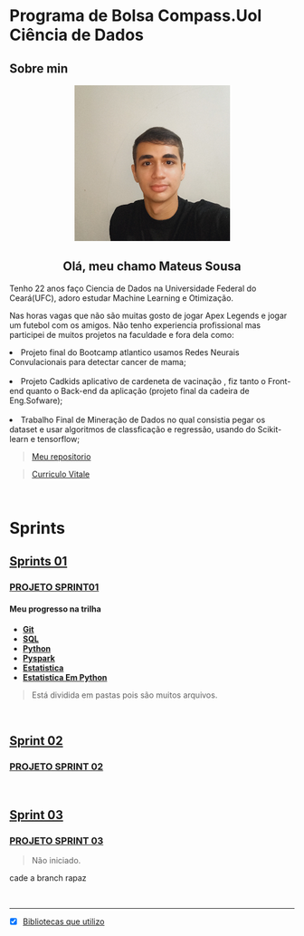 # Programa de Bolsa Compass.Uol Ciência de Dados


## Sobre min
<div align="center">
  <img src="Img/ImagenPerfil.png" >
</div>


<div align="center">
  <h2>Olá, meu chamo Mateus Sousa</h2>

</div>

<div>

  <p>Tenho 22 anos faço Ciencia de Dados na Universidade Federal do Ceará(UFC), adoro estudar Machine Learning e Otimização.</p>
  <p>Nas horas vagas que não são muitas gosto de jogar Apex Legends e jogar um futebol com os amigos. Não tenho experiencia profissional mas participei de muitos projetos na faculdade e fora dela como:
  &nbsp;<li>Projeto final do Bootcamp atlantico usamos Redes Neurais Convulacionais para detectar cancer de mama;</li>
  &nbsp;<li>Projeto Cadkids aplicativo de cardeneta de vacinação , fiz tanto o Front-end quanto o Back-end da aplicação (projeto final da cadeira de Eng.Sofware);</li>
  &nbsp;<li>Trabalho Final de Mineração de Dados no qual consistia pegar os dataset e usar algoritmos de classficação e regressão, usando do Scikit-learn e tensorflow;</li>
  </p>
</div>

> [Meu repositorio](https://github.com/kaladabrio2020?tab=repositories) 

> [Curriculo Vitale](https://github.com/kaladabrio2020/kaladabrio2020.github.io/blob/main/curritulovitae/Mateus%20Sousa%20do%20Carmo.pdf)


&nbsp;

# Sprints
## [Sprints 01](/Sprint%2001/)
### [**PROJETO  SPRINT01**](/Sprint%2001/ProjetoSprint01/ProjetoSprint01.ipynb)

#### Meu progresso na trilha 
* [**Git**](/Sprint%2001/Parte1-Git/)
* [**SQL**](/Sprint%2001/Parte2-Sql/)
* [**Python**](/Sprint%2001/Parte3-Python/)
* [**Pyspark**](/Sprint%2001/Parte5-Spark/)
* [**Estatistica**](/Sprint%2001/Parte6-Estatistica/)
* [**Estatistica Em Python**](/Sprint%2001/Parte7-EstatisticaParaADemPython/)
> Está dividida em pastas pois são muitos arquivos.


&nbsp;
## [Sprint 02]()
### [**PROJETO SPRINT 02**]()


&nbsp;
## [Sprint 03]()
### [**PROJETO SPRINT 03**]()
> Não iniciado.

cade a branch rapaz 

&nbsp;

-------
- [x] [Bibliotecas que utilizo](/libraries/requeriments.txt)
